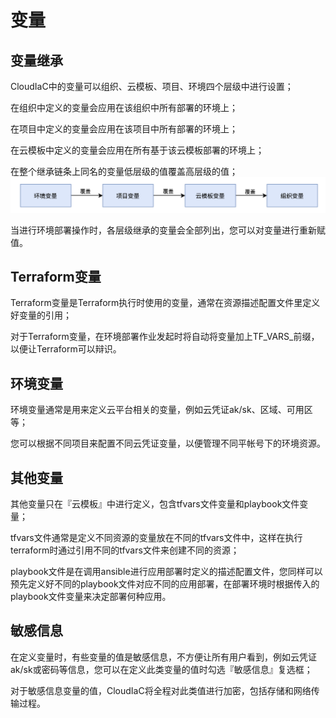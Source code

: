 # 变量

## 变量继承

CloudIaC中的变量可以组织、云模板、项目、环境四个层级中进行设置；

在组织中定义的变量会应用在该组织中所有部署的环境上；

在项目中定义的变量会应用在该项目中所有部署的环境上；

在云模板中定义的变量会应用在所有基于该云模板部署的环境上；

在整个继承链条上同名的变量低层级的值覆盖高层级的值；
![](../resources/variable-inherit.png)

当进行环境部署操作时，各层级继承的变量会全部列出，您可以对变量进行重新赋值。

## Terraform变量

Terraform变量是Terraform执行时使用的变量，通常在资源描述配置文件里定义好变量的引用；

对于Terraform变量，在环境部署作业发起时将自动将变量加上TF\_VARS\_前缀，以便让Terraform可以辩识。

## 环境变量

环境变量通常是用来定义云平台相关的变量，例如云凭证ak/sk、区域、可用区等；

您可以根据不同项目来配置不同云凭证变量，以便管理不同平帐号下的环境资源。

## 其他变量

其他变量只在『云模板』中进行定义，包含tfvars文件变量和playbook文件变量；

tfvars文件通常是定义不同资源的变量放在不同的tfvars文件中，这样在执行terraform时通过引用不同的tfvars文件来创建不同的资源；

playbook文件是在调用ansible进行应用部署时定义的描述配置文件，您同样可以预先定义好不同的playbook文件对应不同的应用部署，在部署环境时根据传入的playbook文件变量来决定部署何种应用。

## 敏感信息

在定义变量时，有些变量的值是敏感信息，不方便让所有用户看到，例如云凭证ak/sk或密码等信息，您可以在定义此类变量的值时勾选『敏感信息』复选框；

对于敏感信息变量的值，CloudIaC将全程对此类值进行加密，包括存储和网络传输过程。
